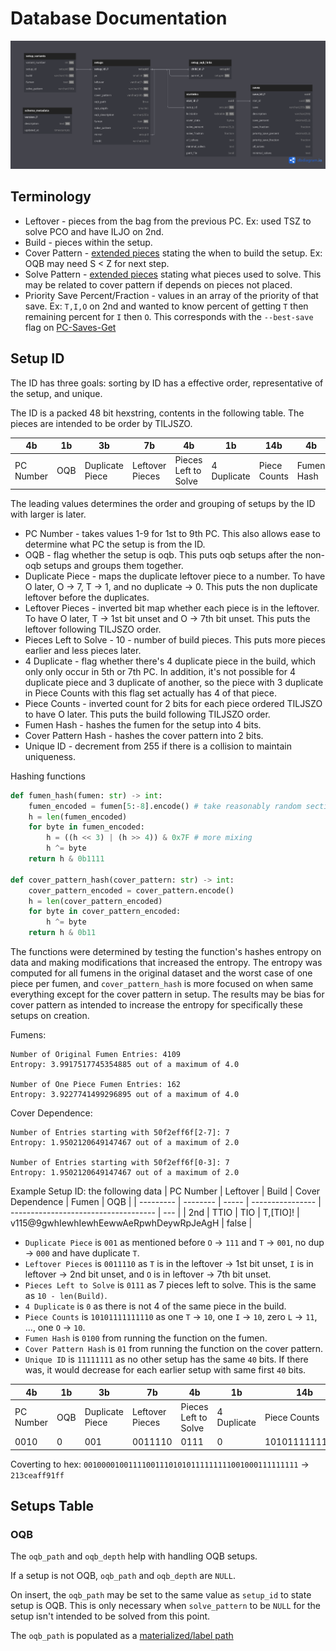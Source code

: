 # Database Documentation

![Setup Database Diagram](dbdiagram/dbdiagram.png)

## Terminology

- Leftover - pieces from the bag from the previous PC. Ex: used TSZ to solve PCO and have ILJO on 2nd.
- Build - pieces within the setup.
- Cover Pattern - [extended pieces](https://github.com/Marfung37/ExtendedSfinderPieces) stating the when to build the setup. Ex: OQB may need S < Z for next step.
- Solve Pattern - [extended pieces](https://github.com/Marfung37/ExtendedSfinderPieces) stating what pieces used to solve. This may be related to cover pattern if depends on pieces not placed.
- Priority Save Percent/Fraction - values in an array of the priority of that save. Ex: `T,I,O` on 2nd and wanted to know percent of getting `T` then remaining percent for `I` then `O`. This corresponds with the `--best-save` flag on [PC-Saves-Get](https://github.com/Marfung37/PC-Saves-Get)

## Setup ID

The ID has three goals: sorting by ID has a effective order, representative of the setup, and unique.

The ID is a packed 48 bit hexstring, contents in the following table. The pieces are intended to be order by TILJSZO.

| 4b        | 1b  | 3b              | 7b              | 4b                   | 1b          | 14b          | 4b         | 2b                    | 8b        |
| --------- | --- | --------------- | --------------- | -------------------- | ----------- | ------------ | ---------- | --------------------- | --------- |
| PC Number | OQB | Duplicate Piece | Leftover Pieces | Pieces Left to Solve | 4 Duplicate | Piece Counts | Fumen Hash | Cover Pattern Hash | Unique ID |

The leading values determines the order and grouping of setups by the ID with larger is later.
- PC Number - takes values 1-9 for 1st to 9th PC. This also allows ease to determine what PC the setup is from the ID.
- OQB - flag whether the setup is oqb. This puts oqb setups after the non-oqb setups and groups them together.
- Duplicate Piece - maps the duplicate leftover piece to a number. To have O later, O -> 7, T -> 1, and no duplicate -> 0. This puts the non duplicate leftover before the duplicates.
- Leftover Pieces - inverted bit map whether each piece is in the leftover. To have O later, T -> 1st bit unset and O -> 7th bit unset. This puts the leftover following TILJSZO order.
- Pieces Left to Solve - 10 - number of build pieces. This puts more pieces earlier and less pieces later.
- 4 Duplicate - flag whether there's 4 duplicate piece in the build, which only only occur in 5th or 7th PC. In addition, it's not possible for 4 duplicate piece and 3 duplicate of another, so the piece with 3 duplicate in Piece Counts with this flag set actually has 4 of that piece.
- Piece Counts - inverted count for 2 bits for each piece ordered TILJSZO to have O later. This puts the build following TILJSZO order.
- Fumen Hash - hashes the fumen for the setup into 4 bits.
- Cover Pattern Hash - hashes the cover pattern into 2 bits.
- Unique ID - decrement from 255 if there is a collision to maintain uniqueness.

Hashing functions
```python
def fumen_hash(fumen: str) -> int:
    fumen_encoded = fumen[5:-8].encode() # take reasonably random section
    h = len(fumen_encoded) 
    for byte in fumen_encoded:
        h = ((h << 3) | (h >> 4)) & 0x7F # more mixing
        h ^= byte
    return h & 0b1111

def cover_pattern_hash(cover_pattern: str) -> int:
    cover_pattern_encoded = cover_pattern.encode() 
    h = len(cover_pattern_encoded)
    for byte in cover_pattern_encoded:
        h ^= byte
    return h & 0b11
```
The functions were determined by testing the function's hashes entropy on data and making modifications that increased the entropy.
The entropy was computed for all fumens in the original dataset and the worst case of one piece per fumen, and `cover_pattern_hash` is more focused on when same everything except for the cover pattern in setup. The results may be bias for cover pattern as intended to increase the entropy for specifically these setups on creation.

Fumens:
```
Number of Original Fumen Entries: 4109
Entropy: 3.9917517745354885 out of a maximum of 4.0

Number of One Piece Fumen Entries: 162
Entropy: 3.9227741499296895 out of a maximum of 4.0
```
Cover Dependence:
```
Number of Entries starting with 50f2eff6f[2-7]: 7
Entropy: 1.9502120649147467 out of a maximum of 2.0

Number of Entries starting with 50f2eff6f[0-3]: 7
Entropy: 1.9502120649147467 out of a maximum of 2.0
```

Example Setup ID: the following data
| PC Number | Leftover | Build | Cover Dependence | Fumen                                | OQB |
| --------- | -------- | ----- | ---------------- | ------------------------------------ | --- |
| 2nd       | TTIO     | TIO   | T,[TIO]!         | v115@9gwhIewhIewhEewwAeRpwhDeywRpJeAgH | false |

- `Duplicate Piece` is `001` as mentioned before `O` -> `111` and `T` -> `001`, no dup -> `000` and have duplicate `T`.
- `Leftover Pieces` is `0011110` as `T` is in the leftover -> 1st bit unset, `I` is in leftover -> 2nd bit unset, and `O` is in leftover -> 7th bit unset.
- `Pieces Left to Solve` is `0111` as 7 pieces left to solve. This is the same as `10 - len(Build)`.
- `4 Duplicate` is `0` as there is not 4 of the same piece in the build.
- `Piece Counts` is `10101111111110` as one `T` -> `10`, one `I` -> `10`, zero `L` -> `11`, ..., one `O` -> `10`.
- `Fumen Hash` is `0100` from running the function on the fumen.
- `Cover Pattern Hash` is `01` from running the function on the cover pattern.
- `Unique ID` is `11111111` as no other setup has the same `40` bits. If there was, it would decrease for each earlier setup with same first `40` bits.

| 4b        | 1b  | 3b              | 7b              | 4b                   | 1b          | 14b            | 4b         | 2b                 | 8b        |
| --------- | --- | --------------- | --------------- | -------------------- | ----------- | -------------- | ---------- | ------------------ | --------- |
| PC Number | OQB | Duplicate Piece | Leftover Pieces | Pieces Left to Solve | 4 Duplicate | Piece Counts   | Fumen Hash | Cover Pattern Hash | Unique ID |
| 0010      | 0   | 001             | 0011110         | 0111                 | 0           | 10101111111110 | 0100       | 01                 | 11111111  |

Coverting to hex: `001000010011110011101010111111111001000111111111` -> `213ceaff91ff`

## Setups Table

### OQB

The `oqb_path` and `oqb_depth` help with handling OQB setups.

If a setup is not OQB, `oqb_path` and `oqb_depth` are `NULL`.

On insert, the `oqb_path` may be set to the same value as `setup_id` to state setup is OQB. This is only necessary when `solve_pattern` to be `NULL` for the setup isn't intended to be solved from this point.

The `oqb_path` is populated as a [materialized/label path](https://www.postgresql.org/docs/current/ltree.html)
